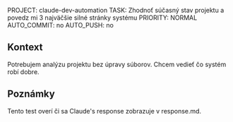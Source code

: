 PROJECT: claude-dev-automation
TASK: Zhodnoť súčasný stav projektu a povedz mi 3 najväčšie silné stránky systému
PRIORITY: NORMAL
AUTO_COMMIT: no
AUTO_PUSH: no

## Kontext
Potrebujem analýzu projektu bez úpravy súborov. Chcem vedieť čo systém robí dobre.

## Poznámky
Tento test overí či sa Claude's response zobrazuje v response.md.